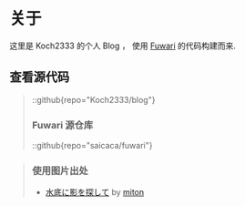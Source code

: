 # 关于
这里是 Koch2333 的个人 Blog ， 使用 [Fuwari](https://github.com/saicaca/fuwari) 的代码构建而来.

## 查看源代码
> ::github{repo="Koch2333/blog"}
> ### Fuwari 源仓库
> ::github{repo="saicaca/fuwari"}

> ### 使用图片出处
> - [水底に影を探して](https://www.pixiv.net/artworks/113572252) by [miton](https://www.pixiv.net/users/79359293)
